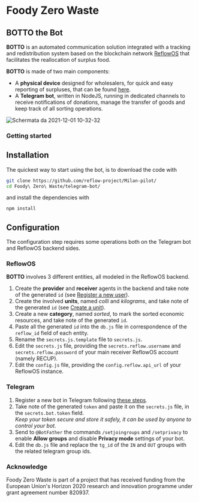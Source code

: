 # Foody Zero Waste
## BOTTO the Bot

**BOTTO** is an automated communication solution integrated with a tracking and redistribution system based on the blockchain network [ReflowOS](https://github.com/dyne/reflow-os) that facilitates the reallocation of surplus food.

**BOTTO** is made of two main components:
- A **physical device** designed for wholesalers, for quick and easy reporting of surpluses, that can be found [here](https://github.com/reflow-project/Milan-pilot/tree/main/Foody%20Zero%20Waste/physical-device).
- A **Telegram bot**, written in NodeJS, running in dedicated channels to receive notifications of donations, manage the transfer of goods and keep track of all sorting operations.

![Schermata da 2021-12-01 10-32-32](https://user-images.githubusercontent.com/642555/144258482-510b7210-b017-4a55-ad84-fece1b22cce8.png)

### Getting started

## Installation

The quickest way to start using the bot, is to download the code with

```bash
git clone https://github.com/reflow-project/Milan-pilot/
cd Foody\ Zero\ Waste/telegram-bot/
```

and install the dependencies with

```bash
npm install
```

## Configuration

The configuration step requires some operations both on the Telegram bot and ReflowOS backend sides.

### ReflowOS

**BOTTO** involves 3 different entities, all modeled in the ReflowOS backend. 
1. Create the **provider** and **receiver** agents in the backend and take note of the generated `id` (see [Register a new user](https://reflowos.dyne.org/docs/api_tour#register-a-new-user)).
2. Create the involved **units**, named *colli* and *kilograms*, and take note of the generated `id` (see [Create a unit](https://reflowos.dyne.org/docs/api_tour#create-a-unit)).
3. Create a new **category**, named *sorted*, to mark the sorted economic resources, and take note of the generated `id`.
4. Paste all the generated `id` into the `db.js` file in correspondence of the `reflow_id` field of each entity.
5. Rename the `secrets.js.template` file to `secrets.js`.
6. Edit the `secrets.js` file, providing the `secrets.reflow.username` and `secrets.reflow.password` of your main receiver ReflowOS account (namely RECUP).
7. Edit the `config.js` file, providing the `config.reflow.api_url` of your ReflowOS instance.

### Telegram

1. Register a new bot in Telegram following [these steps](https://core.telegram.org/bots#3-how-do-i-create-a-bot).
2. Take note of the generated `token` and paste it on the `secrets.js` file, in the `secrets.bot.token` field.  
*Keep your token secure and store it safely, it can be used by anyone to control your bot.*
3. Send to `@BotFather` the commands `/setjoingroups` and `/setprivacy` to enable **Allow groups** and disable **Privacy mode** settings of your bot.
4. Edit the `db.js` file and replace the `tg_id` of the `IN` and `OUT` groups with the related telegram group ids.

### Acknowledge
Foody Zero Waste is part of a project that has received funding from the European Union's Horizon 2020 research and innovation programme under grant agreement number 820937.
